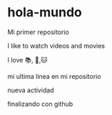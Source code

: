# hola-mundo

Mi primer repositorio

I like to watch videos and movies

I love :books:, :hamburger:,:cat:

mi ultima linea en mi repositorio

nueva actividad

finalizando con github
